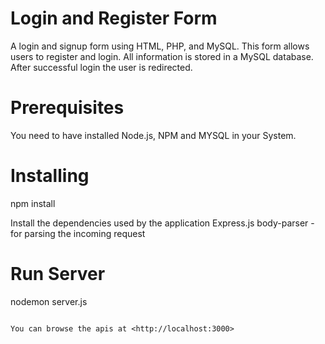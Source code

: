 Login and Register Form
====================================

A login and signup form using HTML, PHP, and MySQL. This form allows users to register and login. 
All information is stored in a MySQL database. After successful login the user is redirected.

Prerequisites
===============
You need to have installed Node.js, NPM and MYSQL in your System.

Installing
===============
npm install

Install the dependencies used by the application
Express.js
body-parser -for parsing the incoming request

Run Server
===============
nodemon server.js
```

You can browse the apis at <http://localhost:3000>

